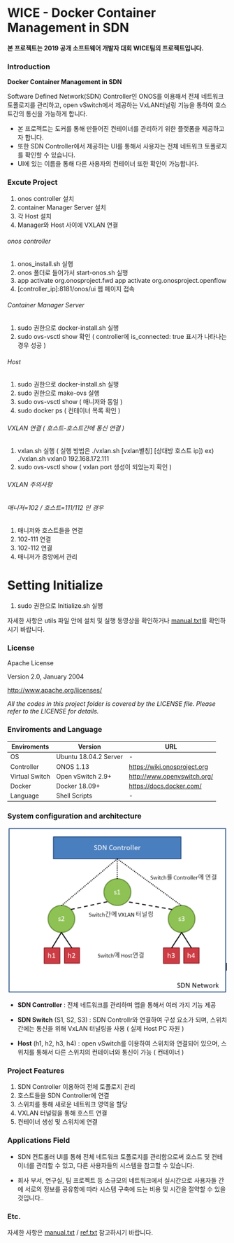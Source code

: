 # WICE - Docker Container Management in SDN
**본 프로젝트는 2019 공개 소프트웨어 개발자 대회 WICE팀의 프로젝트입니다.**

### Introduction 
**Docker Container Management in SDN**

Software Defined Network(SDN) Controller인 ONOS를 이용해서 전체 네트워크 토폴로지를 관리하고, open vSwitch에서 제공하는 VxLAN터널링 기능을 통하여 호스트간의 통신을 가능하게 합니다. 

* 본 프로젝트는 도커를 통해 만들어진 컨테이너를 관리하기 위한 플랫폼을 제공하고자 합니다.
* 또한 SDN Controller에서 제공하는 UI를 통해서 사용자는 전체 네트워크 토폴로지를 확인할 수 있습니다.
* UI에 있는 이름을 통해 다른 사용자의 컨테이너 또한 확인이 가능합니다.

### Excute Project
1. onos controller 설치
2. container Manager Server 설치
3. 각 Host 설치
4. Manager와 Host 사이에 VXLAN 연결

###### onos controller
1. onos_install.sh 실행
2. onos 폴더로 들어가서 start-onos.sh 실행
3. app activate org.onosproject.fwd
   app activate org.onosproject.openflow
4. [controller_ip]:8181/onos/ui 웹 페이지 접속

###### Container Manager Server
1. sudo 권한으로 docker-install.sh 실행
2. sudo ovs-vsctl show 확인 ( controller에 is_connected: true 표시가 나타나는 경우 성공 )

###### Host
1. sudo 권한으로 docker-install.sh 실행
2. sudo 권한으로 make-ovs 실행
3. sudo ovs-vsctl show ( 매니저와 동일 )
4. sudo docker ps ( 컨테이너 목록 확인 )

###### VXLAN 연결 ( 호스트-호스트간에 통신 연결 )
1. vxlan.sh 실행 ( 실행 방법은 ./vxlan.sh [vxlan별칭] [상대방 호스트 ip])
ex) ./vxlan.sh vxlan0 192.168.172.111
2. sudo ovs-vsctl show ( vxlan port 생성이 되었는지 확인 )

###### VXLAN 주의사항
###### 매니저=102 / 호스트=111/112 인 경우
1. 매니저와 호스트들을 연결
2. 102-111 연결
3. 102-112 연결
4. 매니저가 중앙에서 관리

# Setting Initialize
1. sudo 권한으로 Initialize.sh 실행

자세한 사항은 utils 파일 안에 설치 및 실행 동영상을 확인하거나 [manual.txt](../manual.txt)를 확인하시기 바랍니다.

### License
Apache License

Version 2.0, January 2004

<http://www.apache.org/licenses/>

_All the codes in this project folder is covered by the LICENSE file. Please refer to the LICENSE for details._


### Enviroments and Language

Enviroments | Version |URL
--------- | ---------|--------- |
OS | Ubuntu 18.04.2 Server | -
Controller | ONOS 1.13 | <https://wiki.onosproject.org>
Virtual Switch | Open vSwitch 2.9+ | <http://www.openvswitch.org/>
Docker | Docker 18.09+ | <https://docs.docker.com/>
Language | Shell Scripts | -


### System configuration and architecture
![alt text](./utils/architecture.png )


* **SDN Controller** : 전체 네트워크를 관리하며 앱을 통해서 여러 가지 기능 제공

* **SDN Switch** (S1, S2, S3) : SDN Controllr와 연결하여 구성 요소가 되며, 스위치간에는 통신을 위해 VxLAN 터널링을 사용 ( 실제 Host PC 자원 )

* **Host** (h1, h2, h3, h4) : open vSwitch를 이용하여 스위치와 연결되어 있으며, 스위치를 통해서 다른 스위치의 컨테이너와 통신이 가능 ( 컨테이너 )

### Project Features
1. SDN Controller 이용하여 전체 토폴로지 관리
2. 호스트들을 SDN Controller에 연결
3. 스위치를 통해 새로운 네트워크 영역을 할당
4. VXLAN 터널링을 통해 호스트 연결
5. 컨테이너 생성 및 스위치에 연결

### Applications Field
- SDN 컨트롤러 UI를 통해 전체 네트워크 토폴로지를 관리함으로써 호스트 및 컨테이너를 관리할 수 있고, 다른 사용자들의 시스템을 참고할 수 있습니다.

- 회사 부서, 연구실, 팀 프로젝트 등 소규모의 네트워크에서 실시간으로 사용자들 간에 서로의 정보를 공유함에 따라 시스템 구축에 드는 비용 및 시간을 절약할 수 있을 것입니다..

### Etc.
자세한 사항은 [manual.txt](../manual.txt) / [ref.txt](../ref.txt) 참고하시기 바랍니다.

